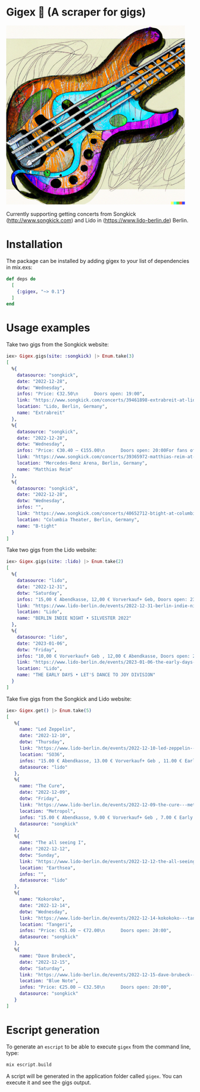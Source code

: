 # Gigex 🎸 (A scraper for gigs)

![A pleasant drawing of a sunburst bass guitar with violet, green and blue gradients](bass-guitar-drawing-640x480.png)


Currently supporting getting concerts from Songkick (http://www.songkick.com)
and Lido in (https://www.lido-berlin.de) Berlin.

# Installation

The package can be installed by adding gigex to your list of dependencies in mix.exs:

```elixir
def deps do
  [
    {:gigex, "~> 0.1"}
  ]
end
```

# Usage examples


Take two gigs from the Songkick website:

```elixir
iex> Gigex.gigs(site: :songkick) |> Enum.take(3)
[
  %{
    datasource: "songkick",
    date: "2022-12-28",
    dotw: "Wednesday",
    infos: "Price: €32.50\n      Doors open: 19:00",
    link: "https://www.songkick.com/concerts/39461898-extrabreit-at-lido",
    location: "Lido, Berlin, Germany",
    name: "Extrabreit"
  },
  %{
    datasource: "songkick",
    date: "2022-12-28",
    dotw: "Wednesday",
    infos: "Price: €30.40 – €155.00\n      Doors open: 20:00For fans of: Pop and Rock.",
    link: "https://www.songkick.com/concerts/39365972-matthias-reim-at-mercedesbenz-arena",
    location: "Mercedes-Benz Arena, Berlin, Germany",
    name: "Matthias Reim"
  },
  %{
    datasource: "songkick",
    date: "2022-12-28",
    dotw: "Wednesday",
    infos: "",
    link: "https://www.songkick.com/concerts/40652712-btight-at-columbia-theater",
    location: "Columbia Theater, Berlin, Germany",
    name: "B-tight"
  }
]
```

Take two gigs from the Lido website:

```elixir
iex> Gigex.gigs(site: :lido) |> Enum.take(2)
[
  %{
    datasource: "lido",
    date: "2022-12-31",
    dotw: "Saturday",
    infos: "15,00 € Abendkasse, 12,00 € Vorverkauf+ Geb, Doors open: 23:55",
    link: "https://www.lido-berlin.de/events/2022-12-31-berlin-indie-night---silvester-2022",
    location: "Lido",
    name: "BERLIN INDIE NIGHT • SILVESTER 2022"
  },
  %{
    datasource: "lido",
    date: "2023-01-06",
    dotw: "Friday",
    infos: "10,00 € Vorverkauf+ Geb , 12,00 € Abendkasse, Doors open: 23:59",
    link: "https://www.lido-berlin.de/events/2023-01-06-the-early-days---let-s-dance-to-joy-division",
    location: "Lido",
    name: "THE EARLY DAYS • LET'S DANCE TO JOY DIVISION"
  }
]
```


Take five gigs from the Songkick and Lido website:

```elixir
iex> Gigex.get() |> Enum.take(5)
[
   %{
     name: "Led Zeppelin",
     date: "2022-12-10",
     dotw: "Thursday",
     link: "https://www.lido-berlin.de/events/2022-12-10-led-zeppelin---so36",
     location: "SO36",
     infos: "15.00 € Abendkasse, 13.00 € Vorverkauf+ Geb , 11.00 € Early Bird+ Geb, Doors open: 20:00",
     datasource: "lido"
   },
   %{
     name: "The Cure",
     date: "2022-12-09",
     dotw: "Friday",
     link: "https://www.lido-berlin.de/events/2022-12-09-the-cure---metropol",
     location: "Metropol",
     infos: "15.00 € Abendkasse, 9.00 € Vorverkauf+ Geb , 7.00 € Early Bird+ Geb, Doors open: 20:00",
     datasource: "songkick"
   },
   %{
     name: "The all seeing I",
     date: "2022-12-12",
     dotw: "Sunday",
     link: "https://www.lido-berlin.de/events/2022-12-12-the-all-seeing-i---earthsea",
     location: "Earthsea",
     infos: "",
     datasource: "lido"
   },
   %{
     name: "Kokoroko",
     date: "2022-12-14",
     dotw: "Wednesday",
     link: "https://www.lido-berlin.de/events/2022-12-14-kokokoko---tangeri",
     location: "Tangeri",
     infos: "Price: €51.00 – €72.00\n      Doors open: 20:00",
     datasource: "songkick"
   },
   %{
     name: "Dave Brubeck",
     date: "2022-12-15",
     dotw: "Saturday",
     link: "https://www.lido-berlin.de/events/2022-12-15-dave-brubeck---blue-note",
     location: "Blue Note",
     infos: "Price: €25.00 – €32.50\n      Doors open: 20:00",
     datasource: "songkick"
   }
]
```

# Escript generation

To generate an `escript` to be able to execute `gigex` from the command line, type:

```elixir
mix escript.build
```

A script will be generated in the application folder called `gigex`.
You can execute it and see the gigs output.
